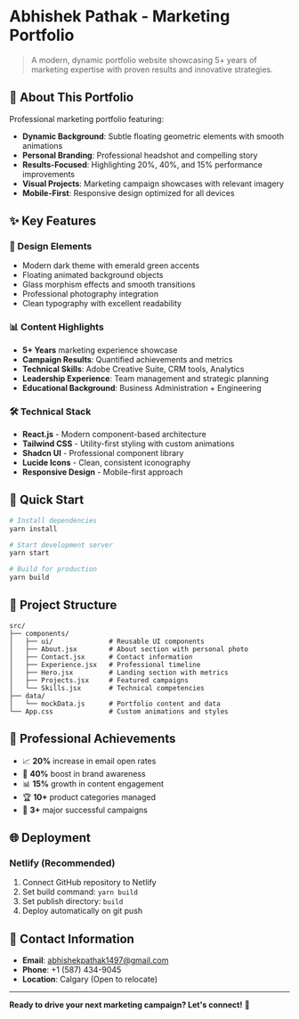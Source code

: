 # Abhishek Pathak - Marketing Portfolio

> A modern, dynamic portfolio website showcasing 5+ years of marketing expertise with proven results and innovative strategies.

## 🎯 About This Portfolio

Professional marketing portfolio featuring:
- **Dynamic Background**: Subtle floating geometric elements with smooth animations
- **Personal Branding**: Professional headshot and compelling story
- **Results-Focused**: Highlighting 20%, 40%, and 15% performance improvements
- **Visual Projects**: Marketing campaign showcases with relevant imagery
- **Mobile-First**: Responsive design optimized for all devices

## ✨ Key Features

### 🎨 Design Elements
- Modern dark theme with emerald green accents
- Floating animated background objects
- Glass morphism effects and smooth transitions
- Professional photography integration
- Clean typography with excellent readability

### 📊 Content Highlights
- **5+ Years** marketing experience showcase
- **Campaign Results**: Quantified achievements and metrics
- **Technical Skills**: Adobe Creative Suite, CRM tools, Analytics
- **Leadership Experience**: Team management and strategic planning
- **Educational Background**: Business Administration + Engineering

### 🛠 Technical Stack
- **React.js** - Modern component-based architecture
- **Tailwind CSS** - Utility-first styling with custom animations
- **Shadcn UI** - Professional component library
- **Lucide Icons** - Clean, consistent iconography
- **Responsive Design** - Mobile-first approach

## 🚀 Quick Start

```bash
# Install dependencies
yarn install

# Start development server
yarn start

# Build for production
yarn build
```

## 📁 Project Structure

```
src/
├── components/
│   ├── ui/              # Reusable UI components
│   ├── About.jsx        # About section with personal photo
│   ├── Contact.jsx      # Contact information
│   ├── Experience.jsx   # Professional timeline
│   ├── Hero.jsx         # Landing section with metrics
│   ├── Projects.jsx     # Featured campaigns
│   └── Skills.jsx       # Technical competencies
├── data/
│   └── mockData.js      # Portfolio content and data
└── App.css              # Custom animations and styles
```

## 🎯 Professional Achievements

- 📈 **20%** increase in email open rates
- 🎯 **40%** boost in brand awareness
- 📊 **15%** growth in content engagement
- 🏆 **10+** product categories managed
- 👥 **3+** major successful campaigns

## 🌐 Deployment

### Netlify (Recommended)
1. Connect GitHub repository to Netlify
2. Set build command: `yarn build`
3. Set publish directory: `build`
4. Deploy automatically on git push

## 📧 Contact Information

- **Email**: abhishekpathak1497@gmail.com
- **Phone**: +1 (587) 434-9045
- **Location**: Calgary (Open to relocate)

---

**Ready to drive your next marketing campaign? Let's connect!** 🚀